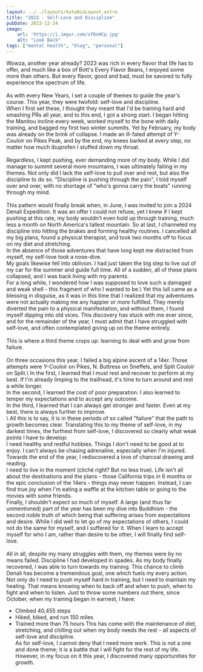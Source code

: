 ```yaml
---
layout: ../../layouts/AutoBioLayout.astro
title: "2023 - Self-Love and Discipline"
pubDate: 2023-12-24
image:
    url: 'https://i.imgur.com/sf6nHCp.jpg'
    alt: "Look Back"
tags: ["mental health", "blog", "personal"]
---
```

Wowza, another year already? 2023 was rich in every flavor that life has to offer, and much like a box of Bott's Every Flavor Beans, I enjoyed some more than others. But every flavor, good and bad, must be savored to fully experience the spectrum of life.\
\
As with every New Years, I set a couple of themes to guide the year's course. This year, they were twofold: self-love and discipline.\
When I first set these, I thought they meant that I'd be training hard and smashing PRs all year, and to this end, I got a strong start. I began hitting the Manitou incline every week, worked myself to the bone with daily training, and bagged my first two winter summits. Yet by February, my body was already on the brink of collapse. I made an ill-fated attempt of Y-Couloir on Pikes Peak, and by the end, my knees barked at every step, no matter how much ibuprofen I stuffed down my throat.\
\
Regardless, I kept pushing, ever demanding more of my body. While I did manage to summit several more mountains, I was ultimately failing in my themes. Not only did I lack the self-love to pull over and rest, but also the discipline to do so. "Discipline is pushing through the pain", I told myself over and over, with no shortage of "who's gonna carry the boats" running through my mind.\
\
This pattern would finally break when, in June, I was invited to join a 2024 Denali Expedition. It was an offer I could not refuse, yet I knew if I kept pushing at this rate, my body wouldn’t even hold up through training, much less a month on North America's tallest mountain. So at last, I channeled my discipline into hitting the brakes and forming healthy routines. I cancelled all my big plans, found a physical therapist, and took two months off to focus on my diet and stretching.\
In the absence of those adventures that have long kept me distracted from myself, my self-love took a nose-dive.\
My goals likewise fell into oblivion. I had just taken the big step to live out of my car for the summer and guide full time. All of a sudden, all of these plans collapsed, and I was back living with my parents.\
For a long while, I wondered how I was supposed to love such a damaged and weak shell - this fragment of who I wanted to be.\ 
Yet this lull came as a blessing in disguise, as it was in this time that I realized that my adventures were not actually making me any happier or more fulfilled. They merely diverted the pain to a physical manifestation, and without them, I found myself dipping into old vices. This discovery has stuck with me ever since, and for the remainder of the year, I must admit that I have struggled with self-love, and often contemplated giving up on the theme entirely.\
\
This is where a third theme crops up: learning to deal with and grow from failure.\
\
On three occasions this year, I failed a big alpine ascent of a 14er. Those attempts were Y-Couloir on Pikes, N. Buttress on Sneffels, and Split Couloir on Split.\ 
In the first, I learned that I must rest and recover to perform at my best. If I'm already limping to the trailhead, it's time to turn around and rest a while longer.\
In the second, I learned the cost of poor preparation. I also learned to temper my expectations and to accept any outcome.\
In the third, I learned that I can always get stronger and faster. Even at my best, there is always further to improve.\
\ 
All this is to say, it is in these periods of so called "failure" that the path to growth becomes clear. Translating this to my theme of self-love, in my darkest times, the furthest from self-love, I discovered so clearly what weak points I have to develop:\
I need healthy and restful hobbies. Things I don't need to be good at to enjoy. I can't always be chasing adrenaline, especially when I'm injured. Towards the end of the year, I rediscovered a love of charcoal drawing and reading.\
I need to live in the moment (cliché right? But no less true). Life isn't all about the destinations and the plans - those California trips in 6 months or the epic conclusion of the 14ers - things may never happen. Instead, I can find true joy when I'm eating a waffle at the kitchen table or going to the movies with some friends. \
Finally, I shouldn't expect so much of myself. A large (and thus far unmentioned) part of the year has been my dive into Buddhism - the second noble truth of which being that suffering arises from expectations and desire. While I did well to let go of my expectations of others, I could not do the same for myself, and I suffered for it. When I learn to accept myself for who I am, rather than desire to be other, I will finally find self-love. \
\
All in all, despite my many struggles with them, my themes were by no means failed. Discipline I had developed in spades. As my body finally recovered, I was able to turn towards my training. This chance to climb Denali has become a tremendous goal, one which fuels my every action. Not only do I need to push myself hard in training, but I need to maintain my healing. That means knowing when to back off and when to push, when to fight and when to listen. Just to throw some numbers out there, since October, when my training began in earnest, I have:
- Climbed 40,455 steps
- Hiked, biked, and run 150 miles
- Trained more than 75 hours
This has come with the maintenance of diet, stretching, and chilling out when my body needs the rest - all aspects of self-love and discipline.
\
As for self-love, I cannot deny that I need more work. This is not a one and done theme; it is a battle that I will fight for the rest of my life. However, in my focus on it this year, I discovered many opportunities for growth. 

